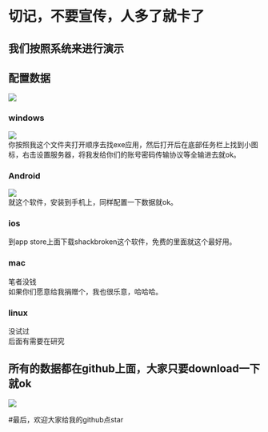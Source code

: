 # 切记，不要宣传，人多了就卡了  
## 我们按照系统来进行演示  
## 配置数据  
![](https://raw.githubusercontent.com/xunyegege/picgo_repo/master/G%3A%5Cgithub%5Cpicgo_repo74258f025055b1844a47f0d805a84a8.png)
### windows 
![](https://raw.githubusercontent.com/xunyegege/picgo_repo/master/G%3A%5Cgithub%5Cpicgo_repossi.gif)  
你按照我这个文件夹打开顺序去找exe应用，然后打开后在底部任务栏上找到小图标，右击设置服务器，将我发给你们的账号密码传输协议等全输进去就ok。  
### Android
![](https://raw.githubusercontent.com/xunyegege/picgo_repo/master/G%3A%5Cgithub%5Cpicgo_repo20180614163431.png)  
就这个软件，安装到手机上，同样配置一下数据就ok。  
### ios  
到app store上面下载shackbroken这个软件，免费的里面就这个最好用。  
### mac 
笔者没钱  
如果你们愿意给我捐赠个，我也很乐意，哈哈哈。   
### linux 
没试过  
后面有需要在研究  
## 所有的数据都在github上面，大家只要download一下就ok  
![](https://raw.githubusercontent.com/xunyegege/picgo_repo/master/G%3A%5Cgithub%5Cpicgo_repo20180614163930.png)


#最后，欢迎大家给我的github点star
